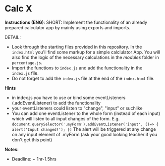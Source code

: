 # Calc X

**Instructions (ENG)**:
SHORT:
Implement the functionality of an already prepared calculator app by mainly using exports and imports.  

DETAIL: 
* Look through the starting files provided in this repository. In the `index.html` you'll find some markup for a simple calclulator App. You will also find the logic of the necessary calculations in the _modules_ folder in `percentage.js`. 
* Import the functions to `index.js` and add the functionality in the `index.js` file.
* Do not forget to add the `index.js` file at the end of the `index.html` file.


**Hints**
* in index.js you have to use or bind some eventListeners (.addEventListener) to add the functionality
* your eventListeners could listen to "change", "input" or suchlike
* You can add one eventListener to the whole form (instead of each input) which will listen to all input changes of the form. E.g. ```document.querySelector('.myForm').addEventListener('input', ()=> {
  alert('Input changed!');
})``` 
The alert will be triggered at any change on any input element of .myForm (ask your good looking teacher if you don't get this point)

**Notes**:
* Deadline: ~ 1hr-1.5hrs